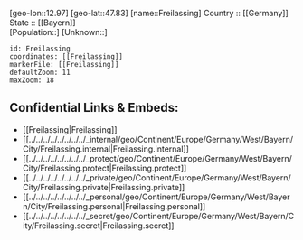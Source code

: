 ﻿---
location: [47.83,12.97] 
mapzoom: [7,12] 
mapmarker: city 
type: City
tags:
- geo/City


SpocWebEntityId: 30258
isDeleted: false
confidential: public

---
[geo-lon::12.97] 
[geo-lat::47.83] 
[name::Freilassing] 
Country :: [[Germany]]  
State :: [[Bayern]]  
[Population::] 
[Unknown::] 


```leaflet
id: Freilassing
coordinates: [[Freilassing]] 
markerFile: [[Freilassing]] 
defaultZoom: 11 
maxZoom: 18
```


## Confidential Links & Embeds: 
- [[Freilassing|Freilassing]]  
- [[../../../../../../../../_internal/geo/Continent/Europe/Germany/West/Bayern/City/Freilassing.internal|Freilassing.internal]] 
- [[../../../../../../../../_protect/geo/Continent/Europe/Germany/West/Bayern/City/Freilassing.protect|Freilassing.protect]] 
- [[../../../../../../../../_private/geo/Continent/Europe/Germany/West/Bayern/City/Freilassing.private|Freilassing.private]] 
- [[../../../../../../../../_personal/geo/Continent/Europe/Germany/West/Bayern/City/Freilassing.personal|Freilassing.personal]] 
- [[../../../../../../../../_secret/geo/Continent/Europe/Germany/West/Bayern/City/Freilassing.secret|Freilassing.secret]] 
